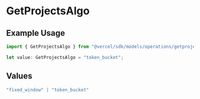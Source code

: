 # GetProjectsAlgo

## Example Usage

```typescript
import { GetProjectsAlgo } from "@vercel/sdk/models/operations/getprojects.js";

let value: GetProjectsAlgo = "token_bucket";
```

## Values

```typescript
"fixed_window" | "token_bucket"
```